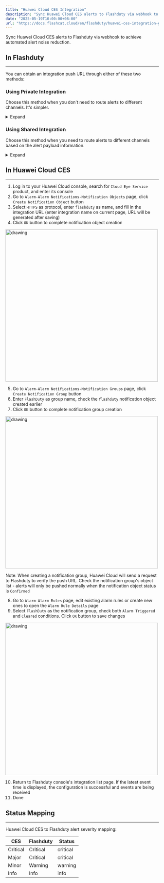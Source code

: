 ```yaml
---
title: "Huawei Cloud CES Integration"
description: "Sync Huawei Cloud CES alerts to Flashduty via webhook to achieve automated alert noise reduction"
date: "2025-05-19T10:00:00+08:00"
url: "https://docs.flashcat.cloud/en/flashduty/huawei-ces-integration-guide"
---
```


Sync Huawei Cloud CES alerts to Flashduty via webhook to achieve automated alert noise reduction.

<div class="hide">

## In Flashduty
---
You can obtain an integration push URL through either of these two methods:

### Using Private Integration

Choose this method when you don't need to route alerts to different channels. It's simpler.

<details>
  <summary>Expand</summary>
  
  1. Go to the Flashduty console, select **Channel**, and enter a channel's details page
  2. Select the **Integrations** tab, click **Add Integration** to enter the integration page
  3. Choose **Huawei Cloud CES** integration and click **Save** to generate a card
  4. Click the generated card to view the **push URL**, copy it for later use, and you're done
  
</details>

### Using Shared Integration

Choose this method when you need to route alerts to different channels based on the alert payload information.

<details>
  <summary>Expand</summary>
  
  1. Go to the Flashduty console, select **Integration Center=>Alerts** to enter the integration selection page
  2. Select **Huawei Cloud CES** integration:
        - **Integration Name**: Define a name for this integration
  3. Configure the default route and select the corresponding channel (after the integration is created, you can go to `Route` to configure more routing rules)
  4. Click **Save** and copy the newly generated **push URL** for later use
  5. Done
    
</details>
</div>

## In Huawei Cloud CES
---
<div class="md-block">

1. Log in to your Huawei Cloud console, search for `Cloud Eye Service` product, and enter its console
2. Go to `Alarm-Alarm Notifications-Notification Objects` page, click `Create Notification Object` button
3. Select `HTTPS` as protocol, enter `flashduty` as name, and fill in the integration URL (enter integration name on current page, URL will be generated after saving)
4. Click `OK` button to complete notification object creation

<img src="https://download.flashcat.cloud/flashduty/doc/en/hw/hw-1.png" alt="drawing" width="500"/>

5. Go to `Alarm-Alarm Notifications-Notification Groups` page, click `Create Notification Group` button
6. Enter `FlashDuty` as group name, check the `flashduty` notification object created earlier
7. Click `OK` button to complete notification group creation

<img src="https://download.flashcat.cloud/flashduty/doc/en/hw/hw-2.png" alt="drawing" width="500"/>

Note: When creating a notification group, Huawei Cloud will send a request to Flashduty to verify the push URL. Check the notification group's object list - alerts will only be pushed normally when the notification object status is `Confirmed`

8. Go to `Alarm-Alarm Rules` page, edit existing alarm rules or create new ones to open the `Alarm Rule Details` page
9. Select `FlashDuty` as the notification group, check both `Alarm Triggered` and `Cleared` conditions. Click `OK` button to save changes

<img src="https://download.flashcat.cloud/flashduty/doc/en/hw/hw-3.png" alt="drawing" width="500"/>

10. Return to Flashduty console's integration list page. If the latest event time is displayed, the configuration is successful and events are being received
11. Done

</div>

## Status Mapping
---
<div class="md-block">

Huawei Cloud CES to Flashduty alert severity mapping:

| CES      | Flashduty | Status   |
| -------- | --------- | -------- |
| Critical | Critical  | critical |
| Major    | Critical  | critical |
| Minor    | Warning   | warning  |
| Info     | Info      | info     |

</div>
